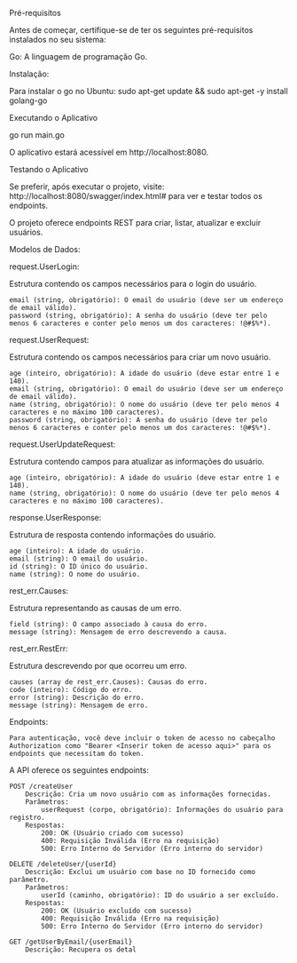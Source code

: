 Pré-requisitos

Antes de começar, certifique-se de ter os seguintes pré-requisitos instalados no seu sistema:

Go: A linguagem de programação Go.

Instalação:

Para instalar o go no Ubuntu: sudo apt-get update && sudo apt-get -y install golang-go

Executando o Aplicativo

go run main.go

O aplicativo estará acessível em http://localhost:8080.

Testando o Aplicativo

Se preferir, após executar o projeto, visite: http://localhost:8080/swagger/index.html# para ver e testar todos os endpoints.

O projeto oferece endpoints REST para criar, listar, atualizar e excluir usuários. 


Modelos de Dados:

request.UserLogin:

Estrutura contendo os campos necessários para o login do usuário.

    email (string, obrigatório): O email do usuário (deve ser um endereço de email válido).
    password (string, obrigatório): A senha do usuário (deve ter pelo menos 6 caracteres e conter pelo menos um dos caracteres: !@#$%*).

request.UserRequest:

Estrutura contendo os campos necessários para criar um novo usuário.

    age (inteiro, obrigatório): A idade do usuário (deve estar entre 1 e 140).
    email (string, obrigatório): O email do usuário (deve ser um endereço de email válido).
    name (string, obrigatório): O nome do usuário (deve ter pelo menos 4 caracteres e no máximo 100 caracteres).
    password (string, obrigatório): A senha do usuário (deve ter pelo menos 6 caracteres e conter pelo menos um dos caracteres: !@#$%*).

request.UserUpdateRequest:

Estrutura contendo campos para atualizar as informações do usuário.

    age (inteiro, obrigatório): A idade do usuário (deve estar entre 1 e 140).
    name (string, obrigatório): O nome do usuário (deve ter pelo menos 4 caracteres e no máximo 100 caracteres).

response.UserResponse:

Estrutura de resposta contendo informações do usuário.

    age (inteiro): A idade do usuário.
    email (string): O email do usuário.
    id (string): O ID único do usuário.
    name (string): O nome do usuário.

rest_err.Causes:

Estrutura representando as causas de um erro.

    field (string): O campo associado à causa do erro.
    message (string): Mensagem de erro descrevendo a causa.

rest_err.RestErr:

Estrutura descrevendo por que ocorreu um erro.

    causes (array de rest_err.Causes): Causas do erro.
    code (inteiro): Código do erro.
    error (string): Descrição do erro.
    message (string): Mensagem de erro.

Endpoints:

    Para autenticação, você deve incluir o token de acesso no cabeçalho Authorization como "Bearer <Inserir token de acesso aqui>" para os endpoints que necessitam do token.

A API oferece os seguintes endpoints:

    POST /createUser
        Descrição: Cria um novo usuário com as informações fornecidas.
        Parâmetros:
            userRequest (corpo, obrigatório): Informações do usuário para registro.
        Respostas:
            200: OK (Usuário criado com sucesso)
            400: Requisição Inválida (Erro na requisição)
            500: Erro Interno do Servidor (Erro interno do servidor)

    DELETE /deleteUser/{userId}
        Descrição: Exclui um usuário com base no ID fornecido como parâmetro.
        Parâmetros:
            userId (caminho, obrigatório): ID do usuário a ser excluído.
        Respostas:
            200: OK (Usuário excluído com sucesso)
            400: Requisição Inválida (Erro na requisição)
            500: Erro Interno do Servidor (Erro interno do servidor)

    GET /getUserByEmail/{userEmail}
        Descrição: Recupera os detal
